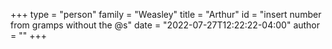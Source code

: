 +++
type = "person"
family = "Weasley"
title = "Arthur"
id = "insert number from gramps without the @s"
date = "2022-07-27T12:22:22-04:00"
author = ""
+++
